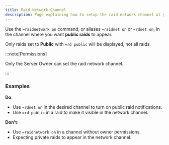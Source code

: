 ```yaml
---
title: Raid Network Channel
description: Page explaining how to setup the raid network channel at your server.
---
```


Use the `=raidnetwork on` command, or aliases `=raidnet on` or `=rdnet on`, in the channel where you want **public raids** to appear. 

Only raids set to **Public** with `=rd public` will be displayed, not all raids.

:::note[Permissions]
  
Only the Server Owner can set the raid network channel.  

:::

### Examples

**Do**:  
- Use `=rdnet on` in the desired channel to turn on public raid notifications.  
- Use `=rd public` in a raid to make it visible in the network channel.  

**Don't**:  
- Use `=raidnetwork on` in a channel without owner permissions.  
- Expecting private raids to appear in the network channel.
